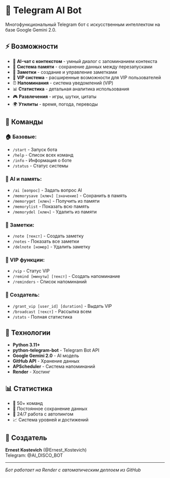 # 🤖 Telegram AI Bot

Многофункциональный Telegram бот с искусственным интеллектом на базе Google Gemini 2.0.

## ⚡ Возможности

- 💬 **AI-чат с контекстом** - умный диалог с запоминанием контекста
- 🧠 **Система памяти** - сохранение данных между перезапусками
- 📝 **Заметки** - создание и управление заметками
- 💎 **VIP система** - расширенные возможности для VIP пользователей
- ⏰ **Напоминания** - система уведомлений (VIP)
- 📊 **Статистика** - детальная аналитика использования
- 🎮 **Развлечения** - игры, шутки, цитаты
- 🌍 **Утилиты** - время, погода, переводы

## 🚀 Команды

### 🏠 Базовые:
- `/start` - Запуск бота
- `/help` - Список всех команд
- `/info` - Информация о боте
- `/status` - Статус системы

### 💬 AI и память:
- `/ai [вопрос]` - Задать вопрос AI
- `/memorysave [ключ] [значение]` - Сохранить в память
- `/memoryget [ключ]` - Получить из памяти
- `/memorylist` - Показать всю память
- `/memorydel [ключ]` - Удалить из памяти

### 📝 Заметки:
- `/note [текст]` - Создать заметку
- `/notes` - Показать все заметки
- `/delnote [номер]` - Удалить заметку

### 💎 VIP функции:
- `/vip` - Статус VIP
- `/remind [минуты] [текст]` - Создать напоминание
- `/reminders` - Список напоминаний

### 👑 Создатель:
- `/grant_vip [user_id] [duration]` - Выдать VIP
- `/broadcast [текст]` - Рассылка всем
- `/stats` - Полная статистика

## 🔧 Технологии

- **Python 3.11+**
- **python-telegram-bot** - Telegram Bot API
- **Google Gemini 2.0** - AI модель
- **GitHub API** - Хранение данных
- **APScheduler** - Система напоминаний
- **Render** - Хостинг

## 📊 Статистика

- 🎯 50+ команд
- 💾 Постоянное сохранение данных
- 🔄 24/7 работа с автопингом
- 📈 Система уровней и достижений

## 👤 Создатель

**Ernest Kostevich** (@Ernest_Kostevich)  
Telegram: @AI_DISCO_BOT

---
*Бот работает на Render с автоматическим деплоем из GitHub*
